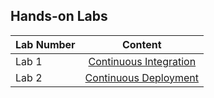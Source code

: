 ## Hands-on Labs

| Lab Number| Content |
| --------- |:--------------------------:|
| Lab 1 | [Continuous Integration](continuous-integration/README.md) |
| Lab 2 | [Continuous Deployment](continuous-deployment/README.md) |
